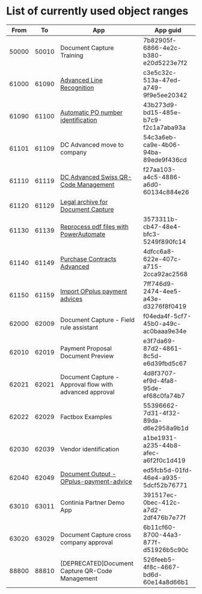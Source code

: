 # List of currently used object ranges #

|From|To|App|App guid|
|---|---|---|---|
|50000|50010|Document Capture Training|7b82905f-6866-4e2c-b380-e20d5223e7f2|
|61000|61090|[Advanced Line Recognition](https://github.com/document-capture/Advanced-Line-Recognition/)|c3e5c32c-513a-47ed-a749-9f9e5ee20342|
|61090|61100|[Automatic PO number identification](https://github.com/document-capture/Automatic-PO-number-identification)|43b273d9-bd15-485e-b7c9-f2c1a7aba93a|
|61101|61109|DC Advanced move to company|54c3a6eb-ca9e-4b06-94ba-89ede9f436cd|
|61110|61119|[DC Advanced Swiss QR-Code Management](https://github.com/document-capture/swiss-qr-code)|f27aa103-a4c5-4886-a6d0-60134c884e26|
|61120|61129|[Legal archive for Document Capture](https://github.com/document-capture/legal-archive)|
|61130|61139|[Reprocess pdf files with PowerAutomate](https://github.com/document-capture/reprocess-pdf-with-powerautomate)|3573311b-cb47-48e4-bfc3-5249f890fc14|
|61140|61149|[Purchase Contracts Advanced](https://github.com/document-capture/purchase-contracts-advanced)|4dfcc6a8-622e-407c-a715-2cca92ac2568|
|61150|61159|[Import OPplus payment advices](https://github.com/document-capture/Import-OPplus-payment-advices)|7ff746d9-2474-4ee5-a43e-d3276f8f0419|
|62000|62009|Document Capture - Field rule assistant|f04eda4f-5cf7-45b0-a49c-ac0baaa9e34e|
|62010|62019|Payment Proposal Document Preview|e3f7da69-87d2-4861-8c5d-e6d39fbd5c67|
|62021|62021|Document Capture - Approval flow with advanced approval|4d8f3707-ef9d-4fa8-95de-ef68c0fa74b7|
|62022|62029|Factbox Examples|55396662-7d31-4f32-89da-d6e2958a9b1d|
|62030|62039|Vendor identification|a1be1931-a235-44b8-afec-a6f2f0c1d419|
|62040|62049|[Document Output - OPplus-payment-advice](https://github.com/document-output/opplus-payment-advice)|ed5fcb5d-01fd-46e4-a935-5dcf52b76771|
|63010|63011|Continia Partner Demo App|391517ec-0bec-412c-a7d2-2df476b7e77f|
|63020|63029|Document Capture cross company approval|6b11cf60-8700-44a3-877f-d51926b5c90c|
|88800|88810|[DEPRECATED]Document Capture QR-Code Management|526feeb5-4f8c-4667-bd6d-60e14a8d66b1|
